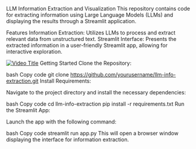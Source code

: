 LLM Information Extraction and Visualization
This repository contains code for extracting information using Large Language Models (LLMs) and displaying the results through a Streamlit application.

Features
Information Extraction: Utilizes LLMs to process and extract relevant data from unstructured text.
Streamlit Interface: Presents the extracted information in a user-friendly Streamlit app, allowing for interactive exploration.

[![Video Title](https://img.youtube.com/vi/1XBHo5qwkI4/0.jpg)](https://www.youtube.com/watch?v=1XBHo5qwkI4)
Getting Started
Clone the Repository:

bash
Copy code
git clone https://github.com/yourusername/llm-info-extraction.git
Install Requirements:

Navigate to the project directory and install the necessary dependencies:

bash
Copy code
cd llm-info-extraction
pip install -r requirements.txt
Run the Streamlit App:

Launch the app with the following command:

bash
Copy code
streamlit run app.py
This will open a browser window displaying the interface for information extraction.
